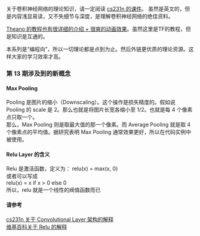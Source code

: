关于卷积神经网络的理论知识，请一定阅读 [cs231n 的课件](http://cs231n.github.io/convolutional-networks/)。
虽然是英文的，但是内容浅显易读，又不失细节与深度，是理解卷积神经网络的绝佳资料。

[Theano 的教程也有很详细的介绍 + 很爽的动画效果](http://deeplearning.net/software/theano_versions/dev/tutorial/conv_arithmetic.html)。虽然这里是TF的教程，但是知识是互通的。

本系列是“编程向”，所以一切理论都是点到为止。然后外链更优质的理论资源。这样大家的学习效率才高。

### 第 13 期涉及到的新概念
#### Max Pooling
Pooling 是图片的缩小（Downscaling）。这个操作是损失精度的。假如说 Pooling 的 scale 是 2。那么也就是将图片长宽各缩小至 1/2。也就是每 4 个像素点只取一个。  
那么，Max Pooling 则是取最大值的那一个像素。而 Average Pooling 就是取 4 个像素点的平均值。据研究表明 Max Pooling 通常效果更好，所以在代码实例中被使用。

#### Relu Layer 的含义
Relu 是激活函数，定义为： relu(x) = max(x, 0)  
或者可以写成  
relu(x) = x if x > 0 else 0    
所以，relu 就是一个线性的阀值函数而已

#### 请参考
[cs231n 关于 Convolutional Layer 架构的解释](http://cs231n.github.io/convolutional-networks/)    
[维基百科关于 Relu 的解释](https://en.wikipedia.org/wiki/Rectifier_(neural_networks))  
